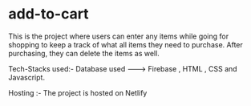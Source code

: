 # add-to-cart
This is the project where users can enter any items while going for shopping to keep a track of what all items they need to purchase. After purchasing, they can delete the items as well. 

Tech-Stacks used:- Database used ---> Firebase , HTML , CSS and Javascript.

Hosting :- The project is hosted on Netlify 

